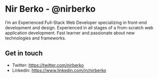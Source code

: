 # Nir Berko - @nirberko

I’m an Experienced Full-Stack Web Developer specializing in front-end development and design.
Experienced in all stages of a from-scratch web application development.
Fast learner and passionate about new technologies and frameworks.

## Get in touch
- Twitter: https://twitter.com/nirberko
- Linkedin: https://www.linkedin.com/in/nirberko

<!--
**nirberko/nirberko** is a ✨ _special_ ✨ repository because its `README.md` (this file) appears on your GitHub profile.

Here are some ideas to get you started:

- 🔭 I’m currently working on ...
- 🌱 I’m currently learning ...
- 👯 I’m looking to collaborate on ...
- 🤔 I’m looking for help with ...
- 💬 Ask me about ...
- 📫 How to reach me: ...
- 😄 Pronouns: ...
- ⚡ Fun fact: ...
-->
